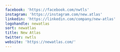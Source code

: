 ```yaml
---
facebook: 'https://facebook.com/nwtls'
instagram: 'https://instagram.com/new.atlas'
linkedin: 'https://linkedin.com/company/new-atlas'
logohandle: newatlas
sort: newatlas
title: New Atlas
twitter: nwtls
website: 'https://newatlas.com/'
---
```

